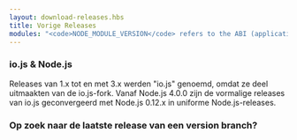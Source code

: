 ```yaml
---
layout: download-releases.hbs
title: Vorige Releases
modules: "<code>NODE_MODULE_VERSION</code> refers to the ABI (application binary interface) version number of Node.js, used to determine which versions of Node.js compiled C++ add-on binaries can be loaded in to without needing to be re-compiled. It used to be stored as hex value in earlier versions, but is now represented as an integer."
---
```


### io.js & Node.js
Releases van 1.x tot en met 3.x werden "io.js" genoemd, omdat ze deel uitmaakten van de io.js-fork.
Vanaf Node.js 4.0.0 zijn de vormalige releases van io.js geconvergeerd met Node.js 0.12.x in uniforme Node.js-releases.

### Op zoek naar de laatste release van een version branch?
